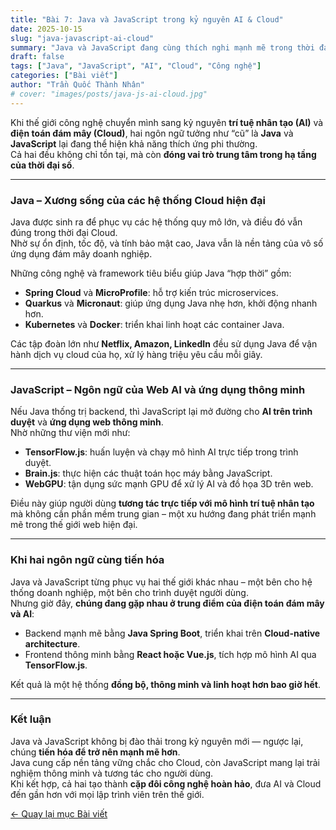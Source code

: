 ```yaml
---
title: "Bài 7: Java và JavaScript trong kỷ nguyên AI & Cloud"
date: 2025-10-15
slug: "java-javascript-ai-cloud"
summary: "Java và JavaScript đang cùng thích nghi mạnh mẽ trong thời đại trí tuệ nhân tạo và điện toán đám mây. Bài viết chỉ ra cách cả hai ngôn ngữ tiến hóa để phù hợp với công nghệ hiện đại."
draft: false
tags: ["Java", "JavaScript", "AI", "Cloud", "Công nghệ"]
categories: ["Bài viết"]
author: "Trần Quốc Thành Nhân"
# cover: "images/posts/java-js-ai-cloud.jpg"
---
```




Khi thế giới công nghệ chuyển mình sang kỷ nguyên **trí tuệ nhân tạo (AI)** và **điện toán đám mây (Cloud)**, hai ngôn ngữ tưởng như “cũ” là **Java** và **JavaScript** lại đang thể hiện khả năng thích ứng phi thường.  
Cả hai đều không chỉ tồn tại, mà còn **đóng vai trò trung tâm trong hạ tầng của thời đại số**.

---

### Java – Xương sống của các hệ thống Cloud hiện đại
Java được sinh ra để phục vụ các hệ thống quy mô lớn, và điều đó vẫn đúng trong thời đại Cloud.  
Nhờ sự ổn định, tốc độ, và tính bảo mật cao, Java vẫn là nền tảng của vô số ứng dụng đám mây doanh nghiệp.  

Những công nghệ và framework tiêu biểu giúp Java “hợp thời” gồm:
- **Spring Cloud** và **MicroProfile**: hỗ trợ kiến trúc microservices.  
- **Quarkus** và **Micronaut**: giúp ứng dụng Java nhẹ hơn, khởi động nhanh hơn.  
- **Kubernetes** và **Docker**: triển khai linh hoạt các container Java.  

Các tập đoàn lớn như **Netflix, Amazon, LinkedIn** đều sử dụng Java để vận hành dịch vụ cloud của họ, xử lý hàng triệu yêu cầu mỗi giây.

---

### JavaScript – Ngôn ngữ của Web AI và ứng dụng thông minh
Nếu Java thống trị backend, thì JavaScript lại mở đường cho **AI trên trình duyệt** và **ứng dụng web thông minh**.  
Nhờ những thư viện mới như:
- **TensorFlow.js**: huấn luyện và chạy mô hình AI trực tiếp trong trình duyệt.  
- **Brain.js**: thực hiện các thuật toán học máy bằng JavaScript.  
- **WebGPU**: tận dụng sức mạnh GPU để xử lý AI và đồ họa 3D trên web.  

Điều này giúp người dùng **tương tác trực tiếp với mô hình trí tuệ nhân tạo** mà không cần phần mềm trung gian – một xu hướng đang phát triển mạnh mẽ trong thế giới web hiện đại.

---

### Khi hai ngôn ngữ cùng tiến hóa
Java và JavaScript từng phục vụ hai thế giới khác nhau – một bên cho hệ thống doanh nghiệp, một bên cho trình duyệt người dùng.  
Nhưng giờ đây, **chúng đang gặp nhau ở trung điểm của điện toán đám mây và AI**:
- Backend mạnh mẽ bằng **Java Spring Boot**, triển khai trên **Cloud-native architecture**.  
- Frontend thông minh bằng **React hoặc Vue.js**, tích hợp mô hình AI qua **TensorFlow.js**.  

Kết quả là một hệ thống **đồng bộ, thông minh và linh hoạt hơn bao giờ hết**.

---

### Kết luận
Java và JavaScript không bị đào thải trong kỷ nguyên mới — ngược lại, chúng **tiến hóa để trở nên mạnh mẽ hơn**.  
Java cung cấp nền tảng vững chắc cho Cloud, còn JavaScript mang lại trải nghiệm thông minh và tương tác cho người dùng.  
Khi kết hợp, cả hai tạo thành **cặp đôi công nghệ hoàn hảo**, đưa AI và Cloud đến gần hơn với mọi lập trình viên trên thế giới.


[← Quay lại mục Bài viết](/posts/)